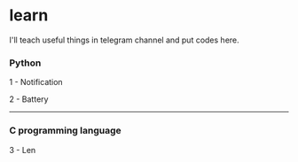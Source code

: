 # learn

I'll teach useful things in telegram channel and put codes here.

<h3>Python</h3>
<p>1 - Notification</p>
<p>2 - Battery</p>

<hr>

<h3>C programming language</h3>
<p>3 - Len</p>
